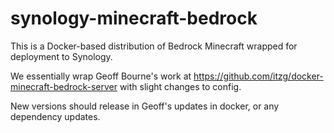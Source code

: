 # synology-minecraft-bedrock

This is a Docker-based distribution of Bedrock Minecraft wrapped for deployment to Synology.

We essentially wrap Geoff Bourne's work at https://github.com/itzg/docker-minecraft-bedrock-server with slight changes to config.

New versions should release in Geoff's updates in docker, or any dependency updates.
